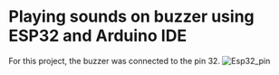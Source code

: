 # Playing sounds on buzzer using ESP32 and Arduino IDE
For this project, the buzzer was connected to the pin 32. 
![Esp32_pin](https://github.com/aricoelhog/ESP32_Buzzer/assets/139346671/e0b2d60c-86e2-4a05-bdfa-5dfbbf027efb)
